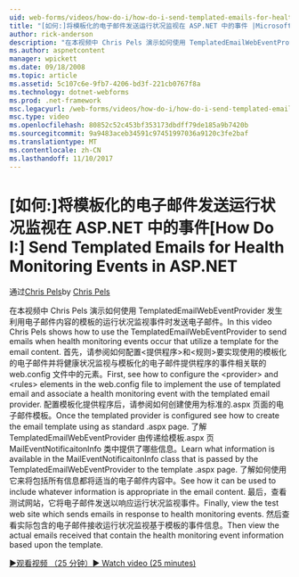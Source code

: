 ```yaml
---
uid: web-forms/videos/how-do-i/how-do-i-send-templated-emails-for-health-monitoring-events-in-aspnet
title: "[如何:]将模板化的电子邮件发送运行状况监视在 ASP.NET 中的事件 |Microsoft 文档"
author: rick-anderson
description: "在本视频中 Chris Pels 演示如何使用 TemplatedEmailWebEventProvider 发送电子邮件运行状况监视事件发生时利用 t 的模板..."
ms.author: aspnetcontent
manager: wpickett
ms.date: 09/18/2008
ms.topic: article
ms.assetid: 5c107c6e-9fb7-4206-bd3f-221cb0767f8a
ms.technology: dotnet-webforms
ms.prod: .net-framework
msc.legacyurl: /web-forms/videos/how-do-i/how-do-i-send-templated-emails-for-health-monitoring-events-in-aspnet
msc.type: video
ms.openlocfilehash: 80852c52c453bf353173dbdff79de185a9b7420b
ms.sourcegitcommit: 9a9483aceb34591c97451997036a9120c3fe2baf
ms.translationtype: MT
ms.contentlocale: zh-CN
ms.lasthandoff: 11/10/2017
---
```

<a name="how-do-i-send-templated-emails-for-health-monitoring-events-in-aspnet"></a><span data-ttu-id="f3089-103">[如何:]将模板化的电子邮件发送运行状况监视在 ASP.NET 中的事件</span><span class="sxs-lookup"><span data-stu-id="f3089-103">[How Do I:] Send Templated Emails for Health Monitoring Events in ASP.NET</span></span>
====================
<span data-ttu-id="f3089-104">通过[Chris Pels](https://twitter.com/chrispels)</span><span class="sxs-lookup"><span data-stu-id="f3089-104">by [Chris Pels](https://twitter.com/chrispels)</span></span>

<span data-ttu-id="f3089-105">在本视频中 Chris Pels 演示如何使用 TemplatedEmailWebEventProvider 发生利用电子邮件内容的模板的运行状况监视事件时发送电子邮件。</span><span class="sxs-lookup"><span data-stu-id="f3089-105">In this video Chris Pels shows how to use the TemplatedEmailWebEventProvider to send emails when health monitoring events occur that utilize a template for the email content.</span></span> <span data-ttu-id="f3089-106">首先，请参阅如何配置&lt;提供程序&gt;和&lt;规则&gt;要实现使用的模板化的电子邮件并将健康状况监视与模板化的电子邮件提供程序的事件相关联的 web.config 文件中的元素。</span><span class="sxs-lookup"><span data-stu-id="f3089-106">First, see how to configure the &lt;provider&gt; and &lt;rules&gt; elements in the web.config file to implement the use of templated email and associate a health monitoring event with the templated email provider.</span></span> <span data-ttu-id="f3089-107">配置模板化提供程序后，请参阅如何创建使用为标准的.aspx 页面的电子邮件模板。</span><span class="sxs-lookup"><span data-stu-id="f3089-107">Once the templated provider is configured see how to create the email template using as standard .aspx page.</span></span> <span data-ttu-id="f3089-108">了解 TemplatedEmailWebEventProvider 由传递给模板.aspx 页 MailEventNotificaitonInfo 类中提供了哪些信息。</span><span class="sxs-lookup"><span data-stu-id="f3089-108">Learn what information is available in the MailEventNotificaitonInfo class that is passed by the TemplatedEmailWebEventProvider to the template .aspx page.</span></span> <span data-ttu-id="f3089-109">了解如何使用它来将包括所有信息都将适当的电子邮件内容中。</span><span class="sxs-lookup"><span data-stu-id="f3089-109">See how it can be used to include whatever information is appropriate in the email content.</span></span> <span data-ttu-id="f3089-110">最后，查看测试网站，它将电子邮件发送以响应运行状况监视事件。</span><span class="sxs-lookup"><span data-stu-id="f3089-110">Finally, view the test web site which sends emails in response to health monitoring events.</span></span> <span data-ttu-id="f3089-111">然后查看实际包含的电子邮件接收运行状况监视基于模板的事件信息。</span><span class="sxs-lookup"><span data-stu-id="f3089-111">Then view the actual emails received that contain the health monitoring event information based upon the template.</span></span>

[<span data-ttu-id="f3089-112">&#9654;观看视频 （25 分钟）</span><span class="sxs-lookup"><span data-stu-id="f3089-112">&#9654; Watch video (25 minutes)</span></span>](https://channel9.msdn.com/Blogs/ASP-NET-Site-Videos/how-do-i-send-templated-emails-for-health-monitoring-events-in-aspnet)
